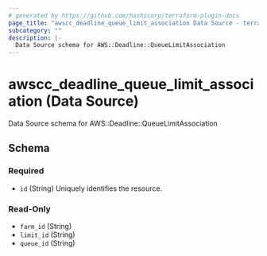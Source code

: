 ```yaml
---
# generated by https://github.com/hashicorp/terraform-plugin-docs
page_title: "awscc_deadline_queue_limit_association Data Source - terraform-provider-awscc"
subcategory: ""
description: |-
  Data Source schema for AWS::Deadline::QueueLimitAssociation
---
```


# awscc_deadline_queue_limit_association (Data Source)

Data Source schema for AWS::Deadline::QueueLimitAssociation



<!-- schema generated by tfplugindocs -->
## Schema

### Required

- `id` (String) Uniquely identifies the resource.

### Read-Only

- `farm_id` (String)
- `limit_id` (String)
- `queue_id` (String)

